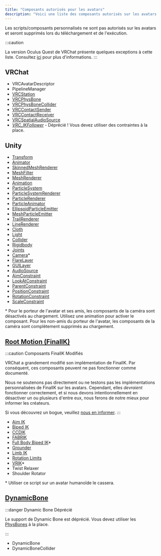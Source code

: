 ```yaml
---
title: "Composants autorisés pour les avatars"
description: "Voici une liste des composants autorisés sur les avatars. Tout composant qui ne figure pas sur cette liste sera supprimé lors de l'exécution et pourrait empêcher le téléchargement."
---
```




Les scripts/composants personnalisés ne sont pas autorisés sur les avatars et seront supprimés lors du téléchargement et de l'exécution.

:::caution

La version Oculus Quest de VRChat présente quelques exceptions à cette liste. Consultez [ici](/platforms/android/quest-content-limitations#components) pour plus d'informations.
:::
## VRChat

- VRCAvatarDescriptor
- PipelineManager
- [VRCStation](/worlds/components/vrc_station)
- [VRCPhysBone](/avatars/avatar-dynamics/physbones#vrcphysbone)
- [VRCPhysBoneCollider](/avatars/avatar-dynamics/physbones#vrcphysbonecollider)
- [VRCContactSender](/avatars/avatar-dynamics/contacts#vrccontactsender)
- [VRCContactReceiver](/avatars/avatar-dynamics/contacts#VRCContactReceiver)
- [VRCSpatialAudioSource](/worlds/components/vrc_spatialaudiosource#spatial-audio-on-avatars)
- [*VRC_IKFollower*](https://docs.vrchat.com/docs/vrc_ikfollower) - Déprécié ! Vous devez utiliser des contraintes à la place.

## Unity

- [Transform](https://docs.unity3d.com/Documentation/Manual/class-Transform.html)
- [Animator](https://docs.unity3d.com/Documentation/Manual/class-Animator.html)
- [SkinnedMeshRenderer](https://docs.unity3d.com/Documentation/Manual/class-SkinnedMeshRenderer.html)
- [MeshFilter](https://docs.unity3d.com/Documentation/Manual/class-MeshFilter.html)
- [MeshRenderer](https://docs.unity3d.com/Documentation/Manual/class-MeshRenderer.html)
- [Animation](https://docs.unity3d.com/Documentation/Manual/class-Animation.html)
- [ParticleSystem](https://docs.unity3d.com/Documentation/Manual/class-ParticleSystem.html)
- [ParticleSystemRenderer](https://docs.unity3d.com/Documentation/Manual/PartSysRendererModule.html)
- [ParticleRenderer](https://docs.unity3d.com/Documentation/Manual/class-ParticleRenderer.html)
- [ParticleAnimator](https://docs.unity3d.com/Documentation/Manual/class-ParticleAnimator.html)
- [EllipsoidParticleEmitter](https://docs.unity3d.com/Documentation/Manual/class-EllipsoidParticleEmitter.html)
- [MeshParticleEmitter](https://docs.unity3d.com/Documentation/Manual/class-MeshParticleEmitter.html)
- [TrailRenderer](https://docs.unity3d.com/Documentation/Manual/class-TrailRenderer.html)
- [LineRenderer](https://docs.unity3d.com/Documentation/Manual/class-LineRenderer.html)
- [Cloth](https://docs.unity3d.com/Documentation/Manual/class-Cloth.html)
- [Light](https://docs.unity3d.com/Documentation/Manual/class-Light.html)
- [Collider](https://docs.unity3d.com/Documentation/Manual/CollidersOverview.html)
- [Rigidbody](https://docs.unity3d.com/Documentation/Manual/class-Rigidbody.html)
- [Joints](https://docs.unity3d.com/Documentation/Manual/Joints.html)
- [Camera](https://docs.unity3d.com/Documentation/Manual/class-Camera.html)\*
- [FlareLayer](https://docs.unity3d.com/Documentation/Manual/class-FlareLayer.html)
- [GUILayer](https://docs.unity3d.com/Documentation/Manual/class-GUILayer.html)
- [AudioSource](https://docs.unity3d.com/Documentation/Manual/class-AudioSource.html)
- [AimConstraint](https://docs.unity3d.com/2019.4/Documentation/Manual/class-AimConstraint.html)
- [LookAtConstraint](https://docs.unity3d.com/2019.4/Documentation/Manual/class-LookAtConstraint.html)
- [ParentConstraint](https://docs.unity3d.com/2019.4/Documentation/Manual/class-ParentConstraint.html)
- [PositionConstraint](https://docs.unity3d.com/2019.4/Documentation/Manual/class-PositionConstraint.html)
- [RotationConstraint](https://docs.unity3d.com/2019.4/Documentation/Manual/class-RotationConstraint.html)
- [ScaleConstraint](https://docs.unity3d.com/2019.4/Documentation/Manual/class-ScaleConstraint.html)

\* Pour le porteur de l'avatar et ses amis, les composants de la caméra sont désactivés au chargement. Utilisez une animation pour activer le composant. Pour les non-amis du porteur de l'avatar, les composants de la caméra sont complètement supprimés au chargement.

## [Root Motion (FinalIK)](http://www.root-motion.com/finalikdox/html/index.html)
:::caution Composants FinalIK Modifiés

VRChat a grandement modifié son implémentation de FinalIK. Par conséquent, ces composants peuvent ne pas fonctionner comme documenté.

Nous ne soutenons pas directement ou ne testons pas les implémentations personnalisées de FinalIK sur les avatars. Cependant, elles *devraient* fonctionner correctement, et si nous devons intentionnellement en désactiver un ou plusieurs d'entre eux, nous ferons de notre mieux pour informer les créateurs. 

Si vous découvrez un bogue, veuillez [nous en informer](https://feedback.vrchat.com).
:::
- [Aim IK](http://www.root-motion.com/finalikdox/html/page1.html)
- [Biped IK](http://www.root-motion.com/finalikdox/html/page4.html)
- [CCDIK](http://www.root-motion.com/finalikdox/html/page5.html)
- [FABRIK](http://www.root-motion.com/finalikdox/html/page6.html)
- [Full Body Biped IK](http://www.root-motion.com/finalikdox/html/page8.html)\*
- [Grounder](http://www.root-motion.com/finalikdox/html/page9.html)
- [Limb IK](http://www.root-motion.com/finalikdox/html/page12.html)
- [Rotation Limits](http://www.root-motion.com/finalikdox/html/page14.html)
- [VRIK](http://www.root-motion.com/finalikdox/html/page16.html)\*
- Twist Relaxer
- Shoulder Rotator

\* Utiliser ce script sur un avatar humanoïde le cassera.

## [DynamicBone](https://assetstore.unity.com/packages/tools/animation/dynamic-bone-16743)
:::danger Dynamic Bone Déprécié

Le support de Dynamic Bone est déprécié. Vous devez utiliser les [PhysBones](/avatars/avatar-dynamics/physbones) à la place.

:::

- DynamicBone
- DynamicBoneCollider
